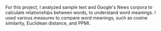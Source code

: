 For this project, I analyzed sample text and Google's News corpora to calculate relationships between words, to understand word meanings. I used various measures to compare word meanings, such as cosine similarity, Euclidean distance, and PPMI.
